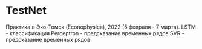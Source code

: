 # TestNet
Практика в Эко-Томск (Econophysica), 2022 (5 февраля - 7 марта).
LSTM - классификация
Perceptron - предсказание временных рядов
SVR - предсказание временных рядов

